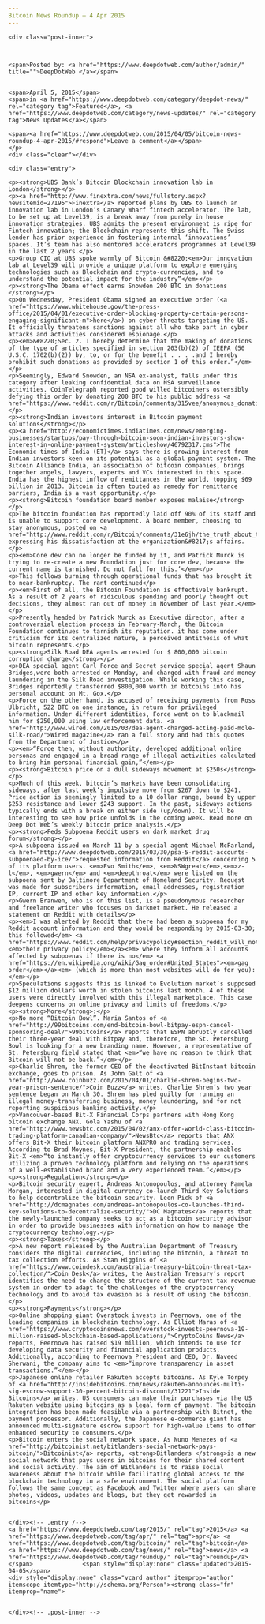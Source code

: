 ```yaml
---
Bitcoin News Roundup – 4 Apr 2015
---
```

<article class="post-listing post-9859 post type-post status-publish format-standard has-post-thumbnail hentry  tag-2524 tag-apr tag-bitcoin tag-news tag-roundup">
    
    <div class="post-inner">
    
    
        
    <span>Posted by: <a href="https://www.deepdotweb.com/author/admin/" title="">DeepDotWeb </a></span>
    
    
    <span>April 5, 2015</span>
    <span>in <a href="https://www.deepdotweb.com/category/deepdot-news/" rel="category tag">Featured</a>, <a href="https://www.deepdotweb.com/category/news-updates/" rel="category tag">News Updates</a></span>
    
    <span><a href="https://www.deepdotweb.com/2015/04/05/bitcoin-news-roundup-4-apr-2015/#respond">Leave a comment</a></span>
    </p>
    <div class="clear"></div>
    
    <div class="entry">
    
    <p><strong>UBS Bank’s Bitcoin Blockchain innovation lab in London</strong></p>
    <p><a href="http://www.finextra.com/news/fullstory.aspx?newsitemid=27195">Finextra</a> reported plans by UBS to launch an innovation lab in London’s Canary Wharf fintech accelerator. The lab, to be set up at Level39, is a break away from purely in house innovation strategies. UBS admits the present environment is ripe for Fintech innovation; the Blockchain represents this shift. The Swiss lender has prior experience in fostering internal ‘innovations’ spaces. It’s team has also mentored accelerators programmes at Level39 in the last 2 years.</p>
    <p>Group CIO at UBS spoke warmly of Bitcoin &#8220;<em>Our innovation lab at Level39 will provide a unique platform to explore emerging technologies such as Blockchain and crypto-currencies, and to understand the potential impact for the industry”</em></p>
    <p><strong>The Obama effect earns Snowden 200 BTC in donations </strong></p>
    <p>On Wednesday, President Obama signed an executive order (<a href="https://www.whitehouse.gov/the-press-office/2015/04/01/executive-order-blocking-property-certain-persons-engaging-significant-m">here</a>) on cyber threats targeting the US. It officially threatens sanctions against all who take part in cyber attacks and activities considered espionage.</p>
    <p><em>&#8220;Sec. 2. I hereby determine that the making of donations of the type of articles specified in section 203(b)(2) of IEEPA (50 U.S.C. 1702(b)(2)) by, to, or for the benefit . . . .and I hereby prohibit such donations as provided by section 1 of this order.”</em></p>
    <p>Seemingly, Edward Snowden, an NSA ex-analyst, falls under this category after leaking confidential data on NSA surveillance activities. CoinTelegraph reported good willed bitcoiners ostensibly defying this order by donating 200 BTC to his public address <a href="https://www.reddit.com/r/Bitcoin/comments/315vee/anonymous_donations_to_edward_snowden_point_your/">1snowqQP5VmZgU47i5AWwz9fsgHQg94Fa</a></p>
    <p><strong>Indian investors interest in Bitcoin payment solutions</strong></p>
    <p><a href="http://economictimes.indiatimes.com/news/emerging-businesses/startups/pay-through-bitcoin-soon-indian-investors-show-interest-in-online-payment-system/articleshow/46792317.cms">The Economic times of India (ET)</a> says there is growing interest from Indian investors keen on its potential as a global payment system. The Bitcoin Alliance India, an association of bitcoin companies, brings together angels, lawyers, experts and VCs interested in this space. India has the highest inflow of remittances in the world, topping $69 billion in 2013. Bitcoin is often touted as remedy for remittance barriers, India is a vast opportunity.</p>
    <p><strong>Bitcoin foundation board member exposes malaise</strong></p>
    <p>The bitcoin foundation has reportedly laid off 90% of its staff and is unable to support core development. A board member, choosing to stay anonymous, posted on <a href="http://www.reddit.com/r/Bitcoin/comments/31e6jh/the_truth_about_the_bitcoin_foundation/">reddit</a> expressing his dissatisfaction at the organization&#8217;s affairs.</p>
    <p><em>Core dev can no longer be funded by it, and Patrick Murck is trying to re-create a new Foundation just for core dev, because the current name is tarnished. Do not fall for this.’</em></p>
    <p>This follows burning through operational funds that has brought it to near-bankruptcy. The rant continued</p>
    <p><em>First of all, the Bitcoin Foundation is effectively bankrupt. As a result of 2 years of ridiculous spending and poorly thought out decisions, they almost ran out of money in November of last year.</em></p>
    <p>Presently headed by Patrick Murck as Executive director, after a controversial election process in February-March, the Bitcoin Foundation continues to tarnish its reputation. it has come under criticism for its centralized nature, a perceived antithesis of what bitcoin represents.</p>
    <p><strong>Silk Road DEA agents arrested for $ 800,000 bitcoin corruption charge</strong></p>
    <p>DEA special agent Carl Force and Secret service special agent Shaun Bridges,were both arrested on Monday, and charged with fraud and money laundering in the Silk Road investigation. While working this case, Bridges reportedly transferred $800,000 worth in bitcoins into his personal account on Mt. Gox.</p>
    <p>Force on the other hand, is accused of receiving payments from Ross Ulbricht, 522 BTC on one instance, in return for privileged information. Under different identities, Force went on to blackmail him for $250,000 using law enforcement data. <a href="http://www.wired.com/2015/03/dea-agent-charged-acting-paid-mole-silk-road/">Wired magazine</a> ran a full story and had this quotes from the Department of Justice</p>
    <p><em>“Force then, without authority, developed additional online personas and engaged in a broad range of illegal activities calculated to bring him personal financial gain,”</em></p>
    <p><strong>Bitcoin price on a dull sideways movement at $250s</strong></p>
    <p>Much of this week, bitcoin’s markets have been consolidating sideways, after last week’s impulsive move from $267 down to $241. Price action is seemingly limited to a 10 dollar range, bound by upper $253 resistance and lower $243 support. In the past, sideways actions typically ends with a break on either side (up/down). It will be interesting to see how price unfolds in the coming week. Read more on Deep Dot Web’s weekly bitcoin price analysis.</p>
    <p><strong>Feds Subpoena Reddit users on dark market drug forum</strong></p>
    <p>A subpoena issued on March 11 by a special agent Michael McFarland, <a href="http://www.deepdotweb.com/2015/03/30/psa-5-reddit-accounts-subpoenaed-by-ice/">requested information from Reddit</a> concerning 5 of its platform users. <em>Evo Smith</em>, <em>NSWgreat</em>,<em>z-l</em>, <em>gwern</em> and <em>deepthroat</em> were listed on the subpoena sent by Baltimore Department of Homeland Security. Request was made for subscribers information, email addresses, registration IP, current IP and other key information.</p>
    <p>Gwern Branwen, who is on this list, is a pseudonymous researcher and freelance writer who focuses on darknet market. He released a statement on Reddit with details</p>
    <p><em>I was alerted by Reddit that there had been a subpoena for my Reddit account information and they would be responding by 2015-03-30; this followed</em> <a href="https://www.reddit.com/help/privacypolicy#section_reddit_will_not_disclose_your_information_unless_required_by_law"><em>their privacy policy</em></a><em> where they inform all accounts affected by subpoenas if there is no</em> <a href="https://en.wikipedia.org/wiki/Gag_order#United_States"><em>gag order</em></a><em> (which is more than most websites will do for you):</em></p>
    <p>Speculations suggests this is linked to Evolution market’s supposed $12 million dollars worth in stolen bitcoins last month. 4 of these users were directly involved with this illegal marketplace. This case deepens concerns on online privacy and limits of freedoms.</p>
    <p><strong>More</strong>:</p>
    <p>No more “Bitcoin Bowl”. Maria Santos of <a href="http://99bitcoins.com/end-bitcoin-bowl-bitpay-espn-cancel-sponsoring-deal/">99bitcoins</a> reports that ESPN abruptly cancelled their three-year deal with Bitpay and, therefore, the St. Petersburg Bowl is looking for a new branding name. However, a representative of St. Petersburg field stated that <em>“we have no reason to think that Bitcoin will not be back.”</em></p>
    <p>Charlie Shrem, the former CEO of the deactivated BitInstant bitcoin exchange, goes to prison. As John Galt of <a href="http://www.coinbuzz.com/2015/04/01/charlie-shrem-begins-two-year-prison-sentence/">Coin Buzz</a> writes, Charlie Shrem’s two year sentence began on March 30. Shrem has pled guilty for running an illegal money-transferring business, money laundering, and for not reporting suspicious banking activity.</p>
    <p>Vancouver-based Bit-X Financial Corps partners with Hong Kong bitcoin exchange ANX. Gola Yashu of <a href="http://www.newsbtc.com/2015/04/02/anx-offer-world-class-bitcoin-trading-platform-canadian-company/">NewsBtc</a> reports that ANX offers Bit-X their bitcoin platform ANXPRO and trading services. According to Brad Moynes, Bit-X President, the partnership enables Bit-X <em>“to instantly offer cryptocurrency services to our customers utilizing a proven technology platform and relying on the operations of a well-established brand and a very experienced team.”</em></p>
    <p><strong>Regulation</strong></p>
    <p>Bitcoin security expert, Andreas Antonopoulos, and attorney Pamela Morgan, interested in digital currency co-launch Third Key Solutions to help decentralize the bitcoin security. Leon Pick of <a href="http://dcmagnates.com/andreas-antonopoulos-co-launches-third-key-solutions-to-decentralize-security/">DC Magnates</a> reports that the newly-launched company seeks to act as a bitcoin security advisor in order to provide businesses with information on how to manage the cryptocurrency technology.</p>
    <p><strong>Taxes</strong></p>
    <p>A new report released by the Australian Department of Treasury considers the digital currencies, including the bitcoin, a threat to tax collection efforts. As Stan Higgins of <a href="https://www.coindesk.com/australia-treasury-bitcoin-threat-tax-collection/">Coin Desk</a> writes, the Australian Treasury’s report identifies the need to change the structure of the current tax revenue system in order to adapt to the challenges of the cryptocurrency technology and to avoid tax evasion as a result of using the bitcoin.</p>
    <p><strong>Payments</strong></p>
    <p>Online shopping giant Overstock invests in Peernova, one of the leading companies in blockchain technology. As Elliot Maras of <a href="https://www.cryptocoinsnews.com/overstock-invests-peernova-19-million-raised-blockchain-based-applications/">CryptoCoins News</a> reports, Peernova has raised $19 million, which intends to use for developing data security and financial application products. Additionally, according to Peernova President and CEO, Dr. Naveed Sherwani, the company aims to <em>“improve transparency in asset transactions.”</em></p>
    <p>Japanese online retailer Rakuten accepts bitcoins. As Kyle Torpey of <a href="http://insidebitcoins.com/news/rakuten-announces-multi-sig-escrow-support-30-percent-bitcoin-discount/31221">Inside Bitcoins</a> writes, US consumers can make their purchases via the US Rakuten website using bitcoins as a legal form of payment. The bitcoin integration has been made feasible via a partnership with Bitnet, the payment processor. Additionally, the Japanese e-commerce giant has announced multi-signature escrow support for high-value items to offer enhanced security to consumers.</p>
    <p>Bitcoin enters the social network space. As Nuno Menezes of <a href="http://bitcoinist.net/bitlanders-social-network-pays-bitcoin/">Bitcoinist</a> reports, <strong>Bitlanders </strong>is a new social network that pays users in bitcoins for their shared content and social activity. The aim of Bitlanders is to raise social awareness about the bitcoin while facilitating global access to the blockchain technology in a safe environment. The social platform follows the same concept as Facebook and Twitter where users can share photos, videos, updates and blogs, but they get rewarded in bitcoins</p>
    
    
    </div><!-- .entry /-->
    <a href="https://www.deepdotweb.com/tag/2015/" rel="tag">2015</a> <a href="https://www.deepdotweb.com/tag/apr/" rel="tag">apr</a> <a href="https://www.deepdotweb.com/tag/bitcoin/" rel="tag">bitcoin</a> <a href="https://www.deepdotweb.com/tag/news/" rel="tag">news</a> <a href="https://www.deepdotweb.com/tag/roundup/" rel="tag">roundup</a></span>				<span style="display:none" class="updated">2015-04-05</span>
    <div style="display:none" class="vcard author" itemprop="author" itemscope itemtype="http://schema.org/Person"><strong class="fn" itemprop="name">
    
    
    </div><!-- .post-inner -->
</article><!-- .post-listing -->

